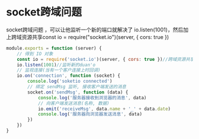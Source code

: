 # socket跨域问题 

socket跨域问题 ，可以让他监听一个新的端口就解决了  io.listen(1001)，然后加上跨域资源共享const io = require("socket.io")(server, { cors: true })

```js
module.exports = function (server) {
    // 得到 IO 对象
    const io = require('socket.io')(server, { cors: true })//跨域资源共享
    io.listen(1001)//监听新的duan'o
    // 监视连接(当有一个客户连接上时回调)
    io.on('connection', function (socket) {
        console.log('soketio connected')
        // 绑定 sendMsg 监听, 接收客户端发送的消息
        socket.on('sendMsg', function (data) {
            console.log('服务器接收到浏览器的消息', data)
            // 向客户端发送消息(名称, 数据)
            io.emit('receiveMsg', data.name + '_' + data.date)
            console.log('服务器向浏览器发送消息', data)
        })
    })
}
```

